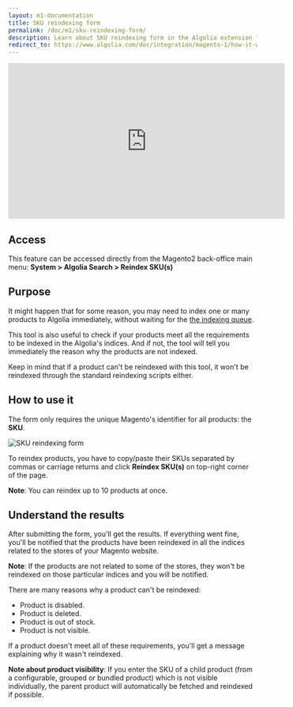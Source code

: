 ```yaml
---
layout: m1-documentation
title: SKU reindexing form
permalink: /doc/m1/sku-reindexing-form/
description: Learn about SKU reindexing form in the Algolia extension for Magento
redirect_to: https://www.algolia.com/doc/integration/magento-1/how-it-works/sku-reindexing-form/
---
```


<div class="center">
	<iframe width="560" height="315" src="https://www.youtube-nocookie.com/embed/qzaLrHz67U4?start=298" frameborder="0" allow="autoplay; encrypted-media" allowfullscreen></iframe>
</div>

## Access

This feature can be accessed directly from the Magento2 back-office main menu:
**System > Algolia Search > Reindex SKU(s)**

## Purpose

It might happen that for some reason, you may need to index one or many products to Algolia immediately, without waiting for the [the indexing queue](/magento/doc/m1/indexing-queue/).

This tool is also useful to check if your products meet all the requirements to be indexed in the Algolia's indices. And if not, the tool will tell you immediately the reason why the products are not indexed.

Keep in mind that if a product can't be reindexed with this tool, it won't be reindexed through the standard reindexing scripts either.

## How to use it

The form only requires the unique Magento's identifier for all products: the **SKU**.

<img src="../../../img/m1-reindexing-sku-form.png" class="img-responsive" alt="SKU reindexing form">

To reindex products, you have to copy/paste their SKUs separated by commas or carriage returns and click **Reindex SKU(s)** on top-right corner of the page.

**Note**: You can reindex up to 10 products at once.

## Understand the results

After submitting the form, you'll get the results. If everything went fine, you'll be notified that the products have been reindexed in all the indices related to the stores of your Magento website.

**Note**: If the products are not related to some of the stores, they won't be reindexed on those particular indices and you will be notified. 

There are many reasons why a product can't be reindexed:

- Product is disabled.
- Product is deleted.
- Product is out of stock.
- Product is not visible.

If a product doesn't meet all of these requirements, you'll get a message explaining why it wasn't reindexed. 

**Note about product visibility**: If you enter the SKU of a child product (from a configurable, grouped or bundled product) which is not visible individually, the parent product will automatically be fetched and reindexed if possible.